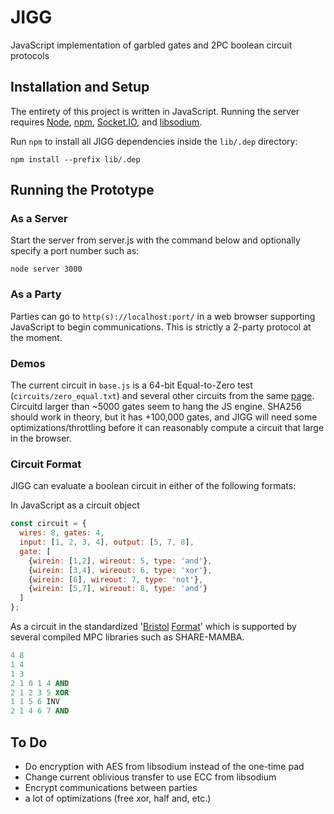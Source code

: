 # JIGG
 JavaScript implementation of garbled gates and 2PC boolean circuit  protocols

 ## Installation and Setup

 The entirety of this project is written in JavaScript.  Running the server requires [Node](https://nodejs.org/en/), [npm](https://www.npmjs.com/), [Socket.IO](https://socket.io/), and [libsodium](https://www.npmjs.com/package/libsodium).

 Run `npm` to install all JIGG dependencies inside the `lib/.dep` directory:
 ```shell
 npm install --prefix lib/.dep
 ```

 ## Running the Prototype

 ### As a Server
 Start the server from server.js with the command below and optionally specify a port number such as:
 ```shell
 node server 3000
 ```

 ### As a Party
 Parties can go to `http(s)://localhost:port/` in a web browser supporting JavaScript to begin communications.  This is strictly a 2-party protocol at the moment.

 ### Demos
 The current circuit in `base.js` is a 64-bit Equal-to-Zero test (`circuits/zero_equal.txt`) and several other circuits from the same [page](https://homes.esat.kuleuven.be/~nsmart/MPC/).  Circuitd larger than ~5000 gates seem to hang the JS engine.  SHA256 should work in theory, but it has +100,000 gates, and JIGG will need some optimizations/throttling before it can reasonably compute a circuit that large in the browser.

 ### Circuit Format
 JIGG can evaluate a boolean circuit in either of the following formats:

In JavaScript as a circuit object
```javascript
const circuit = {
  wires: 8, gates: 4,
  input: [1, 2, 3, 4], output: [5, 7, 8],
  gate: [
    {wirein: [1,2], wireout: 5, type: 'and'},
    {wirein: [3,4], wireout: 6, type: 'xor'},
    {wirein: [6], wireout: 7, type: 'not'},
    {wirein: [5,7], wireout: 8, type: 'and'}
  ]
};
```

As a circuit in the standardized '[Bristol](https://homes.esat.kuleuven.be/~nsmart/MPC/) [Format](https://homes.esat.kuleuven.be/~nsmart/MPC/old-circuits.html)' which is supported by several compiled MPC libraries such as SHARE-MAMBA.
```ada
4 8
1 4
1 3
2 1 0 1 4 AND
2 1 2 3 5 XOR
1 1 5 6 INV
2 1 4 6 7 AND
```

## To Do
 - Do encryption with AES from libsodium instead of the one-time pad
 - Change current oblivious transfer to use ECC from libsodium
 - Encrypt communications between parties
 - a lot of optimizations (free xor, half and, etc.)
